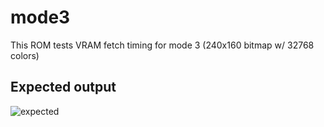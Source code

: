 # mode3

This ROM tests VRAM fetch timing for mode 3 (240x160 bitmap w/ 32768 colors)

## Expected output

![expected](expected.jpg)